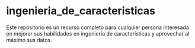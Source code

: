 # ingenieria_de_caracteristicas
Este repositorio es un recurso completo para cualquier persona interesada en mejorar sus habilidades en ingeniería de características y aprovechar al máximo sus datos.
